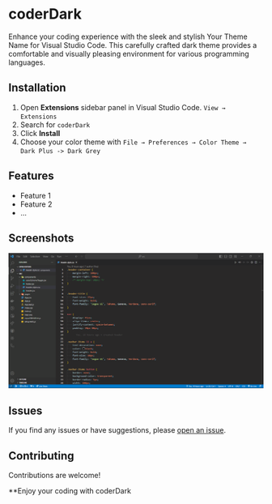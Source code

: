 # coderDark

Enhance your coding experience with the sleek and stylish Your Theme Name for Visual Studio Code. This carefully crafted dark theme provides a comfortable and visually pleasing environment for various programming languages.
 

## Installation

1. Open **Extensions** sidebar panel in Visual Studio Code. `View → Extensions`
2. Search for `coderDark`
3. Click **Install**
4. Choose your color theme with `File → Preferences → Color Theme → Dark Plus -> Dark Grey`

## Features

- Feature 1
- Feature 2
- ...

## Screenshots

![Alt text](screenshots/css-ss.png)

## Issues

If you find any issues or have suggestions, please [open an issue](https://github.com/MB-44/coder-dark-theme/issues).

## Contributing

Contributions are welcome! 


**Enjoy your coding with coderDark
